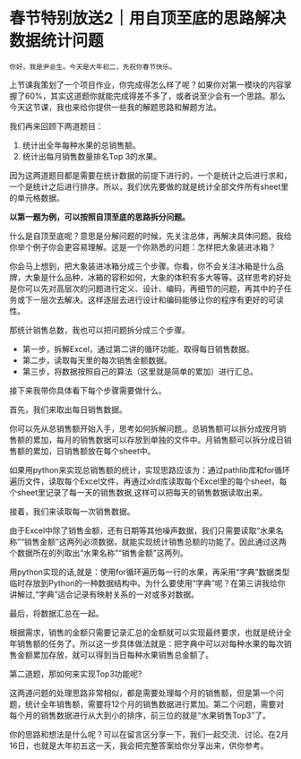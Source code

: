 # 春节特别放送2｜用自顶至底的思路解决数据统计问题

    你好，我是尹会生。今天是大年初二，先祝你春节快乐。

上节课我策划了一个项目作业，你完成得怎么样了呢？如果你对第一模块的内容掌握了60%，其实这道题你就能完成得差不多了，或者说至少会有一个思路。那么今天这节课，我也来给你提供一些我的解题思路和解题方法。

我们再来回顾下两道题目：

1.  统计出全年每种水果的总销售额。
2.  统计出每月销售数量排名Top 3的水果。

因为这两道题目都是需要在统计数据的前提下进行的，一个是统计之后进行求和，一个是统计之后进行排序。所以，我们优先要做的就是统计全部文件所有sheet里的单元格数据。

**以第一****题****为例，可以按照自顶至底的思路拆分问题。**

什么是自顶至底呢？意思是分解问题的时候，先关注总体，再解决具体问题。我给你举个例子你会更容易理解。这是一个你熟悉的问题：怎样把大象装进冰箱？

你会马上想到，把大象装进冰箱分成三个步骤。你看，你不会关注冰箱是什么品牌，大象是什么品种，冰箱的容积如何，大象的体积有多大等等。这样思考的好处是你可以先对高层次的问题进行定义、设计、编码，再细节的问题，再其中的子任务或下一层次去解决。这样逐层去进行设计和编码能够让你的程序有更好的可读性。

那统计销售总数，我也可以把问题拆分成三个步骤。

*   第一步，拆解Excel，通过第二讲的循环功能，取得每日销售数据。
*   第二步，读取每天里的每次销售金额数据。
*   第三步，将数据按照自己的算法（这里就是简单的累加）进行汇总。

接下来我带你具体看下每个步骤需要做什么。

首先，我们来取出每日销售数据。

你可以先从总销售额开始入手，思考如何拆解问题,。总销售额可以拆分成按月销售额的累加，每月的销售数据可以存放到单独的文件中。月销售额可以拆分成日销售额的累加，日销售额放在每个sheet中。

如果用python来实现总销售额的统计，实现思路应该为：通过pathlib库和for循环遍历文件，读取每个Excel文件，再通过xlrd库读取每个Excel里的每个sheet，每个sheet里记录了每一天的销售数据,这样可以把每天的销售数据读取出来。

接着，我们来读取每一次销售数据。

由于Excel中除了销售金额，还有日期等其他噪声数据，我们只需要读取“水果名称”“销售金额”这两列必须数据，就能实现统计销售总额的功能了。因此通过这两个数据所在的列取出“水果名称”“销售金额”这两列。

用python实现的话,就是：使用for循环遍历每一行的水果，再采用“字典”数据类型临时存放到Python的一种数据结构中。为什么要使用“字典”呢？在第三讲我给你讲解过,“字典”适合记录有映射关系的一对或多对数据。

最后，将数据汇总在一起。

根据需求，销售的金额只需要记录汇总的金额就可以实现最终要求，也就是统计全年销售额的任务了。所以这一步具体做法就是：把字典中可以对每种水果的每次销售金额累加存放，就可以得到当日每种水果销售总金额了。

第二道题，那如何来实现Top3功能呢?

这两道问题的处理思路非常相似，都是需要处理每个月的销售额，但是第一个问题，统计全年销售额，需要将12个月的销售数据进行累加。第二个问题，需要对每个月的销售数据进行从大到小的排序，前三位的就是“水果销售Top3”了。

你的思路和想法是什么呢？可以在留言区分享一下，我们一起交流、讨论。在2月16日，也就是大年初五这一天，我会把完整答案给你分享出来，供你参考。
    